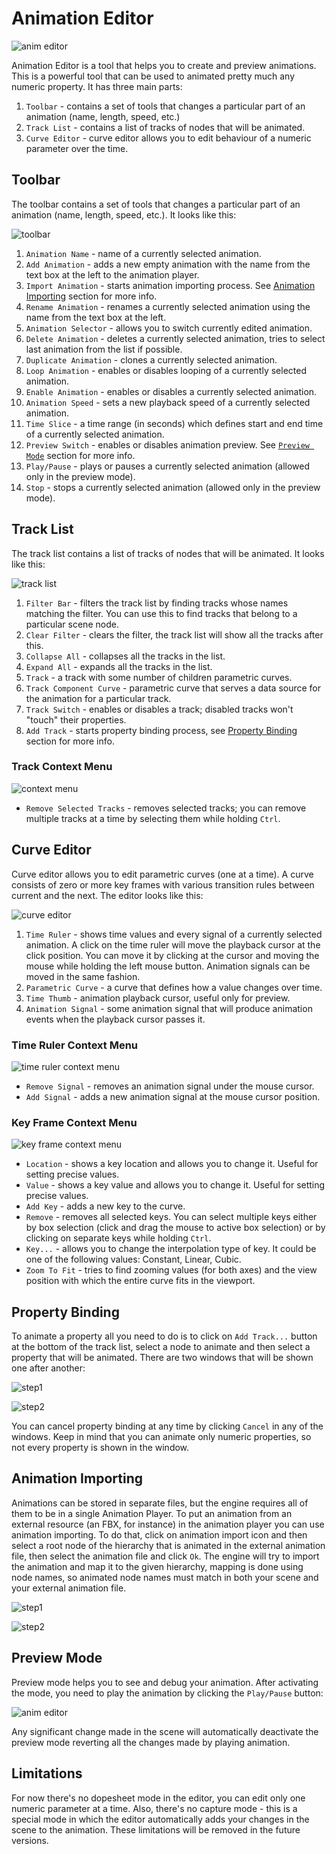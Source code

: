 # Animation Editor

![anim editor](./anim_editor.png)

Animation Editor is a tool that helps you to create and preview animations. This is a powerful tool that can be used
to animated pretty much any numeric property. It has three main parts:

1. `Toolbar` - contains a set of tools that changes a particular part of an animation (name, length, speed, etc.)
2. `Track List` - contains a list of tracks of nodes that will be animated.
3. `Curve Editor` - curve editor allows you to edit behaviour of a numeric parameter over the time. 

## Toolbar

The toolbar contains a set of tools that changes a particular part of an animation (name, length, speed, etc.). It looks
like this:

![toolbar](./ae_toolbar.png)

1. `Animation Name` - name of a currently selected animation.
2. `Add Animation` - adds a new empty animation with the name from the text box at the left to the animation player. 
3. `Import Animation` - starts animation importing process. See [Animation Importing](#animation-importing) section
for more info.
4. `Rename Animation` - renames a currently selected animation using the name from the text box at the left.
5. `Animation Selector` - allows you to switch currently edited animation.
6. `Delete Animation` - deletes a currently selected animation, tries to select last animation from the list if possible.
7. `Duplicate Animation` - clones a currently selected animation.
8. `Loop Animation` - enables or disables looping of a currently selected animation.
9. `Enable Animation` - enables or disables a currently selected animation.
10. `Animation Speed` - sets a new playback speed of a currently selected animation.
11. `Time Slice` - a time range (in seconds) which defines start and end time of a currently selected animation.
12. `Preview Switch` - enables or disables animation preview. See [`Preview Mode`](#preview-mode) section for more info.
13. `Play/Pause` - plays or pauses a currently selected animation (allowed only in the preview mode).
14. `Stop` - stops a currently selected animation (allowed only in the preview mode).

## Track List

The track list contains a list of tracks of nodes that will be animated. It looks like this:

![track list](./ae_track_list.png)

1. `Filter Bar` - filters the track list by finding tracks whose names matching the filter. You can use this to find
tracks that belong to a particular scene node.
2. `Clear Filter` - clears the filter, the track list will show all the tracks after this.
3. `Collapse All` - collapses all the tracks in the list.
4. `Expand All` - expands all the tracks in the list.
5. `Track` - a track with some number of children parametric curves.
6. `Track Component Curve` - parametric curve that serves a data source for the animation for a particular track.
7. `Track Switch` - enables or disables a track; disabled tracks won't "touch" their properties.
8. `Add Track` - starts property binding process, see [Property Binding](#property-binding) section for more info.

### Track Context Menu

![context menu](./ae_track_context_menu.png)

- `Remove Selected Tracks` - removes selected tracks; you can remove multiple tracks at a time by selecting them while
holding `Ctrl`.

## Curve Editor

Curve editor allows you to edit parametric curves (one at a time). A curve consists of zero or more key frames with 
various transition rules between current and the next. The editor looks like this:

![curve editor](./ae_curve_editor.png)

1. `Time Ruler` - shows time values and every signal of a currently selected animation. A click on the time ruler will
move the playback cursor at the click position. You can move it by clicking at the cursor and moving the mouse while 
holding the left mouse button. Animation signals can be moved in the same fashion.
2. `Parametric Curve` - a curve that defines how a value changes over time.
3. `Time Thumb` - animation playback cursor, useful only for preview.
4. `Animation Signal` - some animation signal that will produce animation events when the playback cursor passes it. 

### Time Ruler Context Menu

![time ruler context menu](./ae_time_ruler_context_menu.png)

- `Remove Signal` - removes an animation signal under the mouse cursor.
- `Add Signal` - adds a new animation signal at the mouse cursor position.

### Key Frame Context Menu

![key frame context menu](./ae_key_frame_context_menu.png)

- `Location` - shows a key location and allows you to change it. Useful for setting precise values. 
- `Value` - shows a key value and allows you to change it. Useful for setting precise values.
- `Add Key` - adds a new key to the curve.
- `Remove` - removes all selected keys. You can select multiple keys either by box selection (click and drag the mouse
to active box selection) or by clicking on separate keys while holding `Ctrl`.
- `Key...` - allows you to change the interpolation type of key. It could be one of the following values: Constant, Linear,
Cubic.
- `Zoom To Fit` - tries to find zooming values (for both axes) and the view position with which the entire curve fits in
the viewport.

## Property Binding

To animate a property all you need to do is to click on `Add Track...` button at the bottom of the track list, select
a node to animate and then select a property that will be animated. There are two windows that will be shown one after
another:

![step1](./ae_add_track_select_node.png)

![step2](./ae_add_track_select_property.png)

You can cancel property binding at any time by clicking `Cancel` in any of the windows. Keep in mind that you can animate
only numeric properties, so not every property is shown in the window.

## Animation Importing

Animations can be stored in separate files, but the engine requires all of them to be in a single Animation Player. To
put an animation from an external resource (an FBX, for instance) in the animation player you can use animation 
importing. To do that, click on animation import icon and then select a root node of the hierarchy that is animated in
the external animation file, then select the animation file and click `Ok`. The engine will try to import the animation
and map it to the given hierarchy, mapping is done using node names, so animated node names must match in both your 
scene and your external animation file. 

![step1](./ae_import_select_target_node.png)

![step2](./ae_import_select_animation.png)

## Preview Mode

Preview mode helps you to see and debug your animation. After activating the mode, you need to play the animation by
clicking the `Play/Pause` button:

![anim editor](./anim_editor.gif)

Any significant change made in the scene will automatically deactivate the preview mode reverting all the changes made
by playing animation.

## Limitations

For now there's no dopesheet mode in the editor, you can edit only one numeric parameter at a time. Also, there's no 
capture mode - this is a special mode in which the editor automatically adds your changes in the scene to the animation.
These limitations will be removed in the future versions.